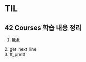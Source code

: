 # TIL
## 42 Courses 학습 내용 정리
1. [libft][githublink]

[githublink]: https://github.com/kshim1208/TIL/tree/main/libft "go libft"
2. get_next_line  
3. ft_printf  
